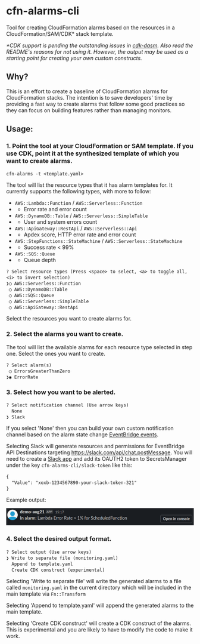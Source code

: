 # cfn-alarms-cli

Tool for creating CloudFormation alarms based on the resources in a CloudFormation/SAM/CDK* stack template.

_*CDK support is pending the outstanding issues in [cdk-dasm](https://github.com/aws/aws-cdk/tree/master/packages/cdk-dasm#wip---this-module-is-still-not-fully-functional). Also read the README's reasons for not using it. However, the output may be used as a starting point for creating your own custom constructs._

## Why?
This is an effort to create a baseline of CloudFormation alarms for CloudFormation stacks. The intention is to save developers' time by providing a fast way to create alarms that follow some good practices so they can focus on building features rather than managing monitors.

## Usage:

### 1. Point the tool at your CloudFormation or SAM template. If you use CDK, point it at the synthesized template of which you want to create alarms.
```
cfn-alarms -t <template.yaml>
```

The tool will list the resource types that it has alarm templates for. It currently supports the following types, with more to follow:
* `AWS::Lambda::Function` / `AWS::Serverless::Function`
* * Error rate and error count
* `AWS::DynamoDB::Table` / `AWS::Serverless::SimpleTable`
* * User and system errors count
* `AWS::ApiGateway::RestApi` / `AWS::Serverless::Api`
* * Apdex score, HTTP error rate and error count
* `AWS::StepFunctions::StateMachine` / `AWS::Serverless::StateMachine`
* * Success rate < 99%
* `AWS::SQS::Queue`
* * Queue depth

```
? Select resource types (Press <space> to select, <a> to toggle all, <i> to invert selection)
❯◯ AWS::Serverless::Function
 ◯ AWS::DynamoDB::Table
 ◯ AWS::SQS::Queue
 ◯ AWS::Serverless::SimpleTable
 ◯ AWS::ApiGateway::RestApi 
```
Select the resources you want to create alarms for.

### 2. Select the alarms you want to create.
The tool will list the available alarms for each resource type selected in step one. Select the ones you want to create.
```
? Select alarm(s) 
 ◯ ErrorsGreaterThanZero
❯◉ ErrorRate
```


### 3. Select how you want to be alerted.
```
? Select notification channel (Use arrow keys)
  None 
❯ Slack
```

If you select 'None' then you can build your own custom notification channel based on the alarm state change [EventBridge events](https://docs.aws.amazon.com/AmazonCloudWatch/latest/monitoring/cloudwatch-and-eventbridge.html).

Selecting Slack will generate resources and permissions for EventBridge API Destinations targeting https://slack.com/api/chat.postMessage. You will need to create a [Slack app](https://api.slack.com/apps) and add its OAUTH2 token to SecretsManager under the key `cfn-alarms-cli/slack-token` like this:
```
{
  "Value": "xoxb-1234567890-your-slack-token-321"
}
```

Example output:

![slack](./images/slack.png)

### 4. Select the desired output format.
```
? Select output (Use arrow keys)
❯ Write to separate file (monitoring.yaml) 
  Append to template.yaml 
  Create CDK construct (experimental) 
```

Selecting 'Write to separate file' will write the generated alarms to a file called `monitoring.yaml` in the current directory which will be included in the main template via `Fn::Transform`

Selecting 'Append to template.yaml' will append the generated alarms to the main template.

Selecting 'Create CDK construct' will create a CDK construct of the alarms. This is experimental and you are likely to have to modify the code to make it work.